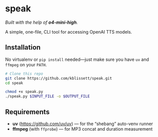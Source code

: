 # speak

_Built with the help of **o4-mini-high**._

A simple, one-file, CLI tool for accessing OpenAI TTS models.

## Installation

No virtualenv or `pip install` needed—just make sure you have `uv` and `ffmpeg` on your `PATH`.

```bash
# Clone this repo
git clone https://github.com/kblissett/speak.git
cd speak

chmod +x speak.py
./speak.py $INPUT_FILE -o $OUTPUT_FILE
```

## Requirements

- **uv** (https://github.com/uv/uv) — for the “shebang” auto-venv runner  
- **ffmpeg** (with `ffprobe`) — for MP3 concat and duration measurement  

